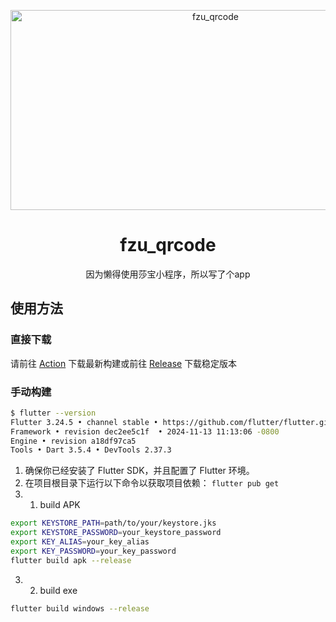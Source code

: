 <p align="center">
<img src="https://socialify.git.ci/weijianxian/fzu_qrcode/image?description=1&descriptionEditable=%E5%9B%A0%E4%B8%BA%E6%87%92%E5%BE%97%E4%BD%BF%E7%94%A8%E8%8E%8E%E5%AE%9D%E5%B0%8F%E7%A8%8B%E5%BA%8F%EF%BC%8C%E6%89%80%E4%BB%A5%E6%88%91%E5%86%99%E4%BA%86%E4%B8%AAAPP&font=Jost&forks=1&issues=1&language=1&logo=https%3A%2F%2Favatars.githubusercontent.com%2Fu%2F33548986%3Fv%3D4%26size%3D256&name=1&owner=1&pattern=Diagonal%20Stripes&pulls=1&stargazers=1&theme=Light" alt="fzu_qrcode" width="640" height="320" />
</p>

<h1 align="center">fzu_qrcode</h1>
<div align="center">因为懒得使用莎宝小程序，所以写了个app</div>

## 使用方法

### 直接下载

请前往 [Action](https://github.com/weijianxian/fzu_qrcode/actions) 下载最新构建或前往 [Release](https://github.com/weijianxian/fzu_qrcode/releases) 下载稳定版本

### 手动构建

```sh
$ flutter --version
Flutter 3.24.5 • channel stable • https://github.com/flutter/flutter.git
Framework • revision dec2ee5c1f  • 2024-11-13 11:13:06 -0800
Engine • revision a18df97ca5
Tools • Dart 3.5.4 • DevTools 2.37.3
```

1. 确保你已经安装了 Flutter SDK，并且配置了 Flutter 环境。
2. 在项目根目录下运行以下命令以获取项目依赖： `flutter pub get`
3. 1. build APK

```sh
export KEYSTORE_PATH=path/to/your/keystore.jks
export KEYSTORE_PASSWORD=your_keystore_password
export KEY_ALIAS=your_key_alias
export KEY_PASSWORD=your_key_password
flutter build apk --release
```

3. 2. build exe

```sh
flutter build windows --release
```
